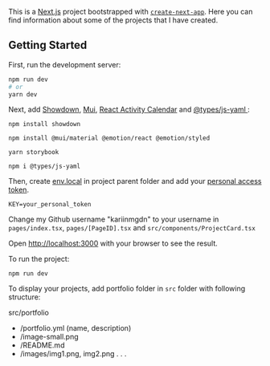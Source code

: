 This is a [Next.js](https://nextjs.org/) project bootstrapped with [`create-next-app`](https://github.com/vercel/next.js/tree/canary/packages/create-next-app). Here you can find information about some of the projects that I have created.

## Getting Started

First, run the development server:

```bash
npm run dev
# or
yarn dev
```
Next, add [Showdown](https://github.com/showdownjs/showdown), [Mui](https://mui.com/), [React Activity Calendar](https://github.com/grubersjoe/react-activity-calendar) and [@types/js-yaml
](https://www.npmjs.com/package/@types/js-yaml):
```
npm install showdown

npm install @mui/material @emotion/react @emotion/styled

yarn storybook

npm i @types/js-yaml
```

Then, create [env.local](https://nextjs.org/docs/basic-features/environment-variables) in project parent folder and add your [personal access token](https://docs.github.com/en/authentication/keeping-your-account-and-data-secure/creating-a-personal-access-token). 

```
KEY=your_personal_token
```
Change my Github username "kariinmgdn" to your username in `pages/index.tsx`, `pages/[PageID].tsx` and `src/components/ProjectCard.tsx`


Open [http://localhost:3000](http://localhost:3000) with your browser to see the result.

To run the project:
```
npm run dev
```

To display your projects, add portfolio folder in `src` folder with following structure:

src/portfolio
- /portfolio.yml (name, description)
- /image-small.png
- /README.md
- /images/img1.png, img2.png . . .